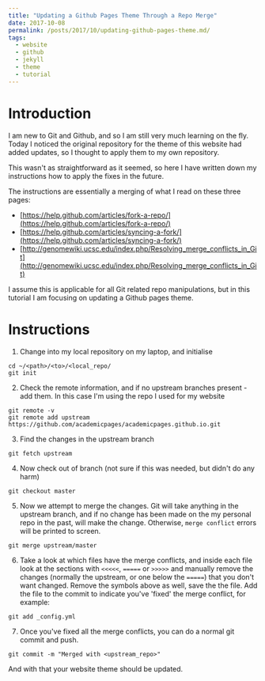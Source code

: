 ```yaml
---
title: "Updating a Github Pages Theme Through a Repo Merge"
date: 2017-10-08
permalink: /posts/2017/10/updating-github-pages-theme.md/
tags:
  - website
  - github
  - jekyll
  - theme
  - tutorial
---
```

# Introduction

I am new to Git and Github, and so I am still very much learning on the fly.
Today I noticed the original repository for the theme of this website had added
updates, so I thought to apply them to my own repository.

This wasn't as straightforward as it seemed, so here I have written down
my instructions how to apply the fixes in the future.

The instructions are essentially a merging of what I read on these three pages:
 * [https://help.github.com/articles/fork-a-repo/](https://help.github.com/articles/fork-a-repo/)
 * [https://help.github.com/articles/syncing-a-fork/](https://help.github.com/articles/syncing-a-fork/)
 * [http://genomewiki.ucsc.edu/index.php/Resolving_merge_conflicts_in_Git](http://genomewiki.ucsc.edu/index.php/Resolving_merge_conflicts_in_Git)

I assume this is applicable for all Git related repo manipulations, but in this
tutorial I am focusing on updating a Github pages theme.

# Instructions

 1. Change into my local repository on my laptop, and initialise
  ```
  cd ~/<path>/<to>/<local_repo/
  git init
  ```
 2. Check the remote information, and if no upstream branches present - add them. In this case I'm using the repo I used for my website
  ```
  git remote -v
  git remote add upstream https://github.com/academicpages/academicpages.github.io.git
  ```
 3. Find the changes in the upstream branch
  ```
  git fetch upstream
  ```
 4. Now check out of branch (not sure if this was needed, but didn't do any harm)
  ```
  git checkout master
  ```
 5. Now we attempt to merge the changes. Git will take anything in the upstream branch, and if no change has been made on the my personal repo in the past, will make the change. Otherwise, `merge conflict` errors will be printed to screen.
  ```
  git merge upstream/master
  ```
 6. Take a look at which files have the merge conflicts, and inside each file look at the sections with `<<<<<`, `=====` or `>>>>>` and manually remove the changes (normally the upstream, or one below the `=====`) that you don't want changed. Remove the symbols above as well, save the the file. Add the file to the commit to indicate you've 'fixed'
 the merge conflict, for example:
  ```
  git add _config.yml
  ```
 7. Once you've fixed all the merge conflicts, you can do a normal git commit and push.
  ```
  git commit -m "Merged with <upstream_repo>"
  ```
And with that your website theme should be updated.
